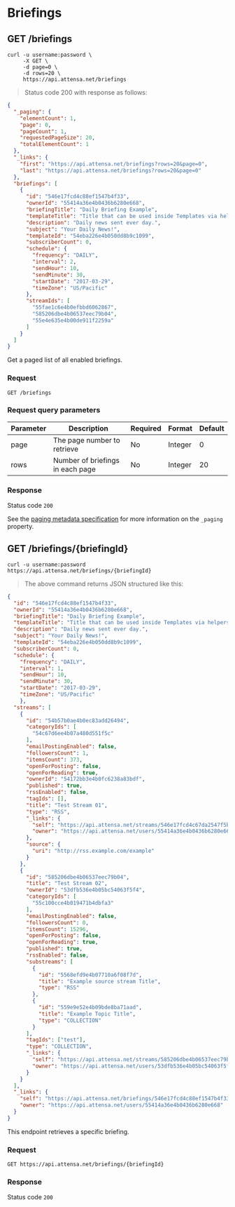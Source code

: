 # Briefings

## GET /briefings

```shell
curl -u username:password \
     -X GET \
     -d page=0 \
     -d rows=20 \
     https://api.attensa.net/briefings
```

> Status code 200 with response as follows:

```json
{
  "_paging": {
    "elementCount": 1,
    "page": 0,
    "pageCount": 1,
    "requestedPageSize": 20,
    "totalElementCount": 1
  },
  "_links": {
    "first": "https://api.attensa.net/briefings?rows=20&page=0",
    "last": "https://api.attensa.net/briefings?rows=20&page=0"
  },
  "briefings": [
    {
      "id": "546e17fcd4c88ef1547b4f33",
      "ownerId": "55414a36e4b0436b6280e668",
      "briefingTitle": "Daily Briefing Example",
      "templateTitle": "Title that can be used inside Templates via helpers",
      "description": "Daily news sent ever day.",
      "subject": "Your Daily News!",
      "templateId": "54eba226e4b050dd8b9c1099",
      "subscriberCount": 0,
      "schedule": {
        "frequency": "DAILY",
        "interval": 2,
        "sendHour": 10,
        "sendMinute": 30,
        "startDate": "2017-03-29",
        "timeZone": "US/Pacific"
      },
      "streamIds": [
        "55fae1c6e4b0efbbd6062867",
        "585206dbe4b06537eec79b04",
        "55e4e635e4b00de911f2259a"
      ]
    }
  ]
}
```

Get a paged list of all enabled briefings.

### Request

`GET /briefings`

### Request query parameters

Parameter | Description | Required | Format | Default
--------- | ----------- | -------- | ------ | -------
page | The page number to retrieve | No | Integer | 0
rows | Number of briefings in each page | No | Integer | 20

### Response

Status code `200`

See the [paging metadata specification](#paging-format) for more information on the `_paging` property.


## GET /briefings/{briefingId}

```shell
curl -u username:password https://api.attensa.net/briefings/{briefingId}
```
> The above command returns JSON structured like this:

```json
{
  "id": "546e17fcd4c88ef1547b4f33",
  "ownerId": "55414a36e4b0436b6280e668",
  "briefingTitle": "Daily Briefing Example",
  "templateTitle": "Title that can be used inside Templates via helpers.",
  "description": "Daily news sent ever day.",
  "subject": "Your Daily News!",
  "templateId": "54eba226e4b050dd8b9c1099",
  "subscriberCount": 0,
  "schedule": {
    "frequency": "DAILY",
    "interval": 1,
    "sendHour": 10,
    "sendMinute": 30,
    "startDate": "2017-03-29",
    "timeZone": "US/Pacific"
    },
  "streams": [
    {
      "id": "54b57b0ae4b0ec83add26494",
      "categoryIds": [
        "54c67d6ee4b07a480d551f5c"
      ],
      "emailPostingEnabled": false,
      "followersCount": 1,
      "itemsCount": 373,
      "openForPosting": false,
      "openForReading": true,
      "ownerId": "54172bb3e4b0fc6238a83bdf",
      "published": true,
      "rssEnabled": false,
      "tagIds": [],
      "title": "Test Stream 01",
      "type": "RSS",
      "_links": {
        "self": "https://api.attensa.net/streams/546e17fcd4c67da2547f5b61",
        "owner": "https://api.attensa.net/users/55414a36e4b0436b6280e668"
      },
      "source": {
        "uri": "http://rss.example.com/example"
      }
    },
    {
      "id": "585206dbe4b06537eec79b04",
      "title": "Test Stream 02",
      "ownerId": "53dfb536e4b05bc54063f5f4",
      "categoryIds": [
        "55c100cce4b019471b4dbfa3"
      ],
      "emailPostingEnabled": false,
      "followersCount": 0,
      "itemsCount": 15296,
      "openForPosting": false,
      "openForReading": true,
      "published": true,
      "rssEnabled": false,
      "substreams": [
        {
          "id": "5568efd9e4b07710a6f08f7d",
          "title": "Example source stream Title",
          "type": "RSS"
        },
        {
          "id": "559e9e52e4b09bde8ba71aad",
          "title": "Example Topic Title",
          "type": "COLLECTION"
        }
      ],
      "tagIds": ["test"],
      "type": "COLLECTION",
      "_links": {
        "self": "https://api.attensa.net/streams/585206dbe4b06537eec79b04",
        "owner": "https://api.attensa.net/users/53dfb536e4b05bc54063f5f4"
      }
    }
  ],
  "_links": {
    "self": "https://api.attensa.net/briefings/546e17fcd4c88ef1547b4f33",
    "owner": "https://api.attensa.net/users/55414a36e4b0436b6280e668"
  }
}
```

This endpoint retrieves a specific briefing.

### Request

`GET https://api.attensa.net/briefings/{briefingId}`

### Response

Status code `200`

